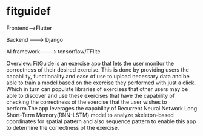 # fitguidef
Frontend-->Flutter

Backend ---> Django

AI framework----> tensorflow/TFlite

Overview:
FitGuide is an exercise app that lets the user monitor the correctness of their desired exercise. This is done by providing users the capability, functionality and ease of use to upload necessary data and be able to train a model based on the exercise they performed with just a click. Which in turn can populate libraries of exercises that other users may be able to discover and use these exercises that have the capability of checking the correctness of the exercise that the user wishes to perform.The app leverages the capability of Recurrent Neural Network Long Short-Term Memory(RNN-LSTM) model to analyze skeleton-based coordinates for spatial pattern and also sequence pattern to enable this app to determine the correctness of the exercise.


